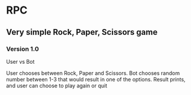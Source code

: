 # RPC
## Very simple Rock, Paper, Scissors game 



### Version 1.0
User vs Bot

User chooses between Rock, Paper and Scissors.
Bot chooses random number between 1-3 that would result in one of the options.
Result prints, and user can choose to play again or quit

